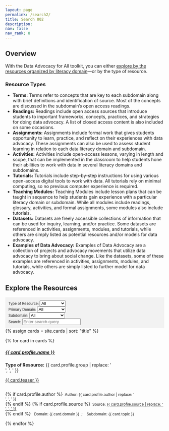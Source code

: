 ```yaml
---
layout: page
permalink: /search2/
title: Search 002
description: 
nav: false
nav_rank: 8
---
```


## Overview

With the Data Advocacy for All toolkit, you can either [explore by the resources organized by literacy domain](../literacydomains/)—or by the type of resource.

### Resource Types
- **Terms:** Terms refer to concepts that are key to each subdomain along with brief definitions and identification of source. Most of the concepts are discussed in the subdomain’s open access readings.
- **Readings:** Readings include open access sources that introduce students to important frameworks, concepts, practices, and strategies for doing data advocacy. A list of closed access content is also included on some occasions.
- **Assignments:** Assignments include formal work that gives students opportunity to learn, practice, and reflect on their experiences with data advocacy. These assignments can also be used to assess student learning in relation to each data literacy domain and subdomain. 
- **Activities:** Activities include open-access lessons, varying in length and scope, that can be implemented in the classroom to help students hone their abilities to work with data in several literacy domains and subdomains.
- **Tutorials:** Tutorials include step-by-step instructions for using various open-access digital tools to work with data. All tutorials rely on minimal computing, so no previous computer experience is required.
- **Teaching Modules:** Teaching Modules include lesson plans that can be taught in sequence to help students gain experience with a particular literacy domain or subdomain. While all modules include readings, glossary, activities, and formal assignments, some modules also include tutorials.
- **Datasets:** Datasets are freely accessible collections of information that can be used for inquiry, learning, and/or practice. Some datasets are referenced in activities, assignments, modules, and tutorials, while others are simply listed as potential resources and/or models for data advocacy. 
- **Examples of Data Advocacy:** Examples of Data Advocacy are a collection of projects and advocacy movements that utilize data advocacy to bring about social change. Like the datasets, some of these examples are referenced in activities, assignments, modules, and tutorials, while others are simply listed to further model for data advocacy.


## Explore the Resources

<div style="background-color: #f2f2f2; padding: 10px;">
  <div id="filter-options" style="font-size: 0.8em;">
    <label for="group-filter">Type of Resource:</label>
    <select id="group-filter">
      <option value="all">All</option>
      {% for group in site.data.cards.groups %}
      <option value="{{ group }}">{{ group }}</option>
      {% endfor %}
    </select>
    <br>
    <label for="domain-filter">Primary Domain:</label>
    <select id="domain-filter">
      <option value="all">All</option>
      {% for domain in site.data.cards.domains %}
      <option value="{{ domain }}">{{ domain }}</option>
      {% endfor %}
    </select>
    <br>
    <label for="topic-filter">Subdomain:</label>
    <select id="topic-filter">
      <option value="all">All</option>
      {% for subdomain in site.data.cards.subdomains %}
      <option value="{{ subdomain }}">{{ subdomain }}</option>
      {% endfor %}
    </select>
    <br>
    <label for="search-input">Search:</label>
    <input type="text" id="search-input" placeholder="Enter search query">
  </div>
</div>

<div id="card-list">
{% assign cards = site.cards | sort: "title" %}

{% for card in cards %}
  <p>
    <div class="card" data-domain="{{ card.domain }}" data-topic="{{ card.topic }}" data-group="{{ card.group }}">
      <div class="row no-gutters">
        <div class="team">
          <div class="card-body">
            <a href="{{ card.url | relative_url }}">
              <h5 class="card-title">{{ card.profile.name }}</h5>
            </a>
            <p class="card-text"><b>Type of Resource:</b> {{ card.profile.group | replace: '<br />', ', ' }} <br></p>
            <a href="{{ card.url | relative_url }}">
              <p class="card-text">{{ card.teaser }}<small><br><br></small></p>
            </a>
            <p class="card-text">
              {% if card.profile.author %}<small class="test-muted"><i class="fa-solid fa-user"></i>&nbsp; Author: {{ card.profile.author | replace: '<br />', ', ' }} </small><br>{% endif %}
              {% if card.profile.source %}<small class="test-muted"><i class="fas fa-link"></i>&nbsp; Source: <a href="{{ card.profile.source }}">{{ card.profile.source | replace: '<br />', ', ' }}</a></small><br>{% endif %} 
              <small class="test-muted"><i class="fa-solid fa-diagram-predecessor"></i>&nbsp; Domain: {{ card.domain }} &nbsp;;&nbsp; <i class="fa-solid fa-diagram-successor"></i>&nbsp; Subdomain: {{ card.topic }}</small><br>
            </p>
          </div>
        </div>
      </div>
    </div>
  </p>
{% endfor %}
</div>

<script>
document.addEventListener('DOMContentLoaded', function() {
  const domainFilter = document.getElementById('domain-filter');
  const topicFilter = document.getElementById('topic-filter');
  const groupFilter = document.getElementById('group-filter');
  const searchInput = document.getElementById('search-input');
  const cards = document.querySelectorAll('.card');

  function filterCards() {
  const selectedDomain = domainFilter.value;
  const selectedTopic = topicFilter.value;
  const selectedGroup = groupFilter.value;
  const searchText = searchInput.value.trim().toLowerCase();

  cards.forEach(card => {
    const domain = card.getAttribute('data-domain').toLowerCase();
    const topic = card.getAttribute('data-topic').toLowerCase();
    const group = card.getAttribute('data-group').toLowerCase();

    const domainMatch = selectedDomain === 'all' || domain === selectedDomain;
    const topicMatch = selectedTopic === 'all' || topic === selectedTopic;
    const groupMatch = selectedGroup === 'all' || group === selectedGroup;
    const searchMatch = searchText === '' ||
      card.textContent.toLowerCase().includes(searchText);

    if (domainMatch && topicMatch && groupMatch && searchMatch) {
      card.style.display = 'block';
    } else {
      card.style.display = 'none';
    }
  });
}

  domainFilter.addEventListener('change', filterCards);
  topicFilter.addEventListener('change', filterCards);
  groupFilter.addEventListener('change', filterCards);
  searchInput.addEventListener('input', filterCards);

  // Initial hiding of all cards
  cards.forEach(card => {
    card.style.display = 'none';
  });

  // Initial filtering when the page loads
  filterCards();
});
</script>
